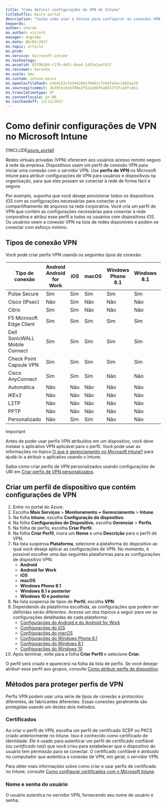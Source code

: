 ```yaml
---
title: "Como definir configurações de VPN do Intune"
titleSuffix: Azure portal
description: "Saiba como usar o Intune para configurar as conexões VPN nos dispositivos gerenciados."
keywords: 
author: vhorne
ms.author: victorh
manager: angrobe
ms.date: 06/03/2017
ms.topic: article
ms.prod: 
ms.service: microsoft-intune
ms.technology: 
ms.assetid: 42f9b104-c1f6-4dfc-8aa4-1d33e1eaf61f
ms.reviewer: karanda
ms.suite: ems
ms.custom: intune-azure
ms.openlocfilehash: e1b4152cfe5442b01f0d81c724dfa5eccb02ae29
ms.sourcegitcommit: 3b397b1dcb780e2f82a3d8fba693773f1a9fcde1
ms.translationtype: HT
ms.contentlocale: pt-BR
ms.lasthandoff: 12/12/2017
---
```

# <a name="how-to-configure-vpn-settings-in-microsoft-intune"></a>Como definir configurações de VPN no Microsoft Intune

[!INCLUDE[azure_portal](./includes/azure_portal.md)]

Redes virtuais privadas (VPN) oferecem aos usuários acesso remoto seguro à rede da empresa. Dispositivos usam um perfil de conexão VPN para iniciar uma conexão com o servidor VPN. Use **perfis de VPN** no Microsoft Intune para atribuir configurações de VPN para usuários e dispositivos na organização, para que eles possam se conectar à rede de forma fácil e segura.

Por exemplo, suponha que você deseje provisionar todos os dispositivos iOS com as configurações necessárias para conectar a um compartilhamento de arquivos na rede corporativa. Você cria um perfil de VPN que contém as configurações necessárias para conectar à rede corporativa e atribui esse perfil a todos os usuários com dispositivos iOS. Os usuários veem a conexão VPN na lista de redes disponíveis e podem se conectar com esforço mínimo.

## <a name="vpn-connection-types"></a>Tipos de conexão VPN

Você pode criar perfis VPN usando os seguintes tipos de conexão:

|Tipo de conexão|Android<br>Android for Work|iOS|macOS|Windows Phone 8.1|Windows 8.1|Windows 10|
|-|-|-|-|-|-|-|
|Pulse Secure|Sim|Sim|Sim|Sim|Sim|Sim|
|Cisco (IPsec)|Não|Sim|Não|Não|Não|Não|
|Citrix|Sim|Sim|Não|Não|Não|Sim|
|F5 Microsoft Edge Client|Sim|Sim|Sim|Sim|Sim|Sim|
|Dell SonicWALL Mobile Connect|Sim|Sim|Sim|Sim|Sim|Sim|
|Check Point Capsule VPN|Sim|Sim|Sim|Sim|Sim|Sim|
|Cisco AnyConnect|Sim|Sim|Sim|Não|Não|Não|
|Automática|Não|Não|Não|Não|Não|Sim|
|IKEv2|Não|Não|Não|Não|Não|Sim|
|L2TP|Não|Não|Não|Não|Não|Sim|
|PPTP|Não|Não|Não|Não|Não|Sim|
|Personalizado|Não|Sim|Sim|Não|Não|Não|


> [!IMPORTANT]
> Antes de poder usar perfis VPN atribuídos em um dispositivo, você deve instalar o aplicativo VPN aplicável para o perfil. Você pode usar as informações no tópico [O que é gerenciamento no Microsoft Intune?](app-management.md) para ajudá-lo a atribuir o aplicativo usando o Intune.  

Saiba como criar perfis de VPN personalizados usando configurações de URI em [Criar perfis de VPN personalizados](custom-vpn-profiles-create.md).     

## <a name="create-a-device-profile-containing-vpn-settings"></a>Criar um perfil de dispositivo que contém configurações de VPN

1. Entre no portal do Azure.
2. Escolha **Mais Serviços** > **Monitoramento + Gerenciamento** > **Intune**.
3. Na folha **Intune**, escolha **Configuração do dispositivo**.
2. Na folha **Configurações do Dispositivo**, escolha **Gerenciar** > **Perfis**.
3. Na folha de perfis, escolha **Criar Perfil**.
4. Na folha **Criar Perfil**, insira um **Nome** e uma **Descrição** para o perfil de VPN.
5. Na lista suspensa **Plataforma**, selecione a plataforma do dispositivo ao qual você deseja aplicar as configurações de VPN. No momento, é possível escolher uma das seguintes plataformas para as configurações de dispositivo VPN:
    - **Android**
    - **Android for Work**
    - **iOS**
    - **macOS**
    - **Windows Phone 8.1**
    - **Windows 8.1 e posterior**
    - **Windows 10 e posterior**
6. Na lista suspensa de tipos de **Perfil**, escolha **VPN**.
7. Dependendo da plataforma escolhida, as configurações que podem ser definidas serão diferentes. Acesse um dos tópicos a seguir para ver as configurações detalhadas de cada plataforma:
    - [Configurações do Android e do Android for Work](vpn-settings-android.md)
    - [Configurações do iOS](vpn-settings-ios.md)
    - [Configurações do macOS](vpn-settings-macos.md)
    - [Configurações do Windows Phone 8.1](vpn-settings-windows-phone-8-1.md)
    - [Configurações do Windows 8.1](vpn-settings-windows-8-1.md)
    - [Configurações do Windows 10](vpn-settings-windows-10.md)
8. Após terminar, volte para a folha **Criar Perfil** e selecione **Criar**.

O perfil será criado e aparecerá na folha da lista de perfis.
Se você desejar atribuir esse perfil aos grupos, consulte [Como atribuir perfis de dispositivo](device-profile-assign.md).


## <a name="methods-of-securing-vpn-profiles"></a>Métodos para proteger perfis de VPN

Perfis VPN podem usar uma série de tipos de conexão e protocolos diferentes, de fabricantes diferentes. Essas conexões geralmente são protegidas usando um destes dois métodos.

### <a name="certificates"></a>Certificados

Ao criar o perfil de VPN, escolha um perfil de certificado SCEP ou PKCS criado anteriormente no Intune. Isso é conhecido como certificado de identidade. Ele é usado para autenticar um perfil de certificado confiável (ou *certificado raiz*) que você criou para estabelecer que o dispositivo do usuário tem permissão para se conectar. O certificado confiável é atribuído no computador que autentica a conexão de VPN, em geral, o servidor VPN.

Para obter mais informações sobre como criar e usar perfis de certificado no Intune, consulte [Como configurar certificados com o Microsoft Intune](certificates-configure.md).

### <a name="user-name-and-password"></a>Nome e senha do usuário

O usuário autentica no servidor VPN, fornecendo seu nome de usuário e senha.
